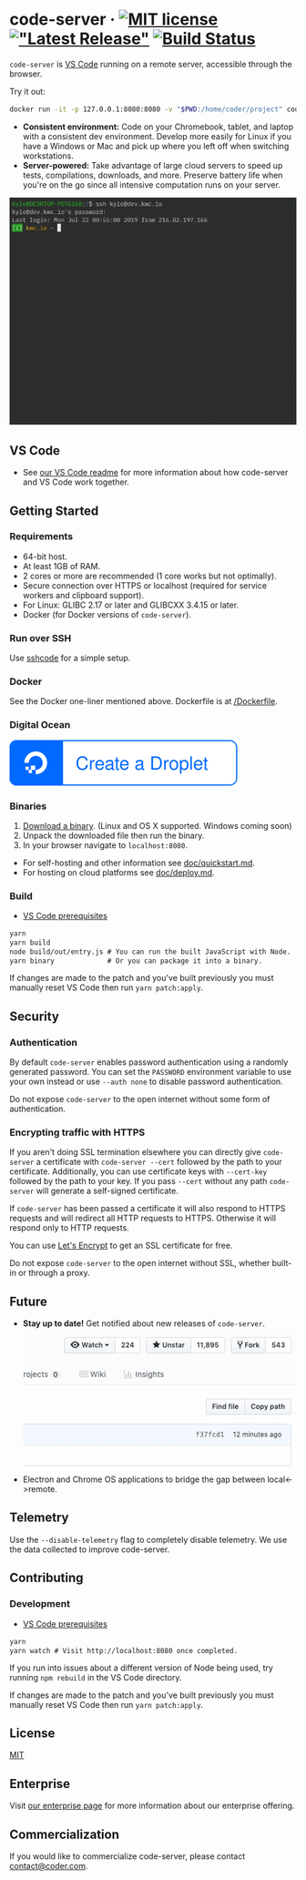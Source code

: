 # code-server &middot; [![MIT license](https://img.shields.io/badge/license-MIT-blue.svg)](https://github.com/cdr/code-server/blob/master/LICENSE) [!["Latest Release"](https://img.shields.io/github/release/cdr/code-server.svg)](https://github.com/cdr/code-server/releases/latest) [![Build Status](https://img.shields.io/travis/com/cdr/code-server/master)](https://github.com/cdr/code-server)

`code-server` is [VS Code](https://github.com/Microsoft/vscode) running on a
remote server, accessible through the browser.

Try it out:

```bash
docker run -it -p 127.0.0.1:8080:8080 -v "$PWD:/home/coder/project" codercom/code-server
```

- **Consistent environment:** Code on your Chromebook, tablet, and laptop with a
  consistent dev environment. Develop more easily for Linux if you have a
  Windows or Mac and pick up where you left off when switching workstations.
- **Server-powered:** Take advantage of large cloud servers to speed up tests,
  compilations, downloads, and more. Preserve battery life when you're on the go
  since all intensive computation runs on your server.

![Screenshot](/doc/assets/ide.gif)

## VS Code

- See [our VS Code readme](./src/vscode) for more information about how
  code-server and VS Code work together.

## Getting Started

### Requirements

- 64-bit host.
- At least 1GB of RAM.
- 2 cores or more are recommended (1 core works but not optimally).
- Secure connection over HTTPS or localhost (required for service workers and
  clipboard support).
- For Linux: GLIBC 2.17 or later and GLIBCXX 3.4.15 or later.
- Docker (for Docker versions of `code-server`).

### Run over SSH

Use [sshcode](https://github.com/codercom/sshcode) for a simple setup.

### Docker

See the Docker one-liner mentioned above. Dockerfile is at [/Dockerfile](/Dockerfile).

### Digital Ocean

[![Create a Droplet](./doc/assets/droplet.svg)](https://marketplace.digitalocean.com/apps/code-server?action=deploy)

### Binaries

1. [Download a binary](https://github.com/cdr/code-server/releases). (Linux and
   OS X supported. Windows coming soon)
2. Unpack the downloaded file then run the binary.
3. In your browser navigate to `localhost:8080`.

- For self-hosting and other information see [doc/quickstart.md](doc/quickstart.md).
- For hosting on cloud platforms see [doc/deploy.md](doc/deploy.md).

### Build

- [VS Code prerequisites](https://github.com/Microsoft/vscode/wiki/How-to-Contribute#prerequisites)

```shell
yarn
yarn build
node build/out/entry.js # You can run the built JavaScript with Node.
yarn binary             # Or you can package it into a binary.
```

If changes are made to the patch and you've built previously you must manually
reset VS Code then run `yarn patch:apply`.

## Security

### Authentication
By default `code-server` enables password authentication using a randomly
generated password. You can set the `PASSWORD` environment variable to use your
own instead or use `--auth none` to disable password authentication.

Do not expose `code-server` to the open internet without some form of
authentication.

### Encrypting traffic with HTTPS
If you aren't doing SSL termination elsewhere you can directly give
`code-server` a certificate with `code-server --cert` followed by the path to
your certificate. Additionally, you can use certificate keys with `--cert-key`
followed by the path to your key. If you pass `--cert` without any path
`code-server` will generate a self-signed certificate.

If `code-server` has been passed a certificate it will also respond to HTTPS
requests and will redirect all HTTP requests to HTTPS. Otherwise it will respond
only to HTTP requests.

You can use [Let's Encrypt](https://letsencrypt.org/) to get an SSL certificate
for free.

Do not expose `code-server` to the open internet without SSL, whether built-in
or through a proxy.

## Future

- **Stay up to date!** Get notified about new releases of `code-server`.
  ![Screenshot](/doc/assets/release.gif)
- Electron and Chrome OS applications to bridge the gap between local<->remote.

## Telemetry

Use the `--disable-telemetry` flag to completely disable telemetry. We use the
data collected to improve code-server.

## Contributing

### Development

- [VS Code prerequisites](https://github.com/Microsoft/vscode/wiki/How-to-Contribute#prerequisites)

```shell
yarn
yarn watch # Visit http://localhost:8080 once completed.
```

If you run into issues about a different version of Node being used, try running
`npm rebuild` in the VS Code directory.

If changes are made to the patch and you've built previously you must manually
reset VS Code then run `yarn patch:apply`.

## License

[MIT](LICENSE)

## Enterprise

Visit [our enterprise page](https://coder.com) for more information about our
enterprise offering.

## Commercialization

If you would like to commercialize code-server, please contact
contact@coder.com.
